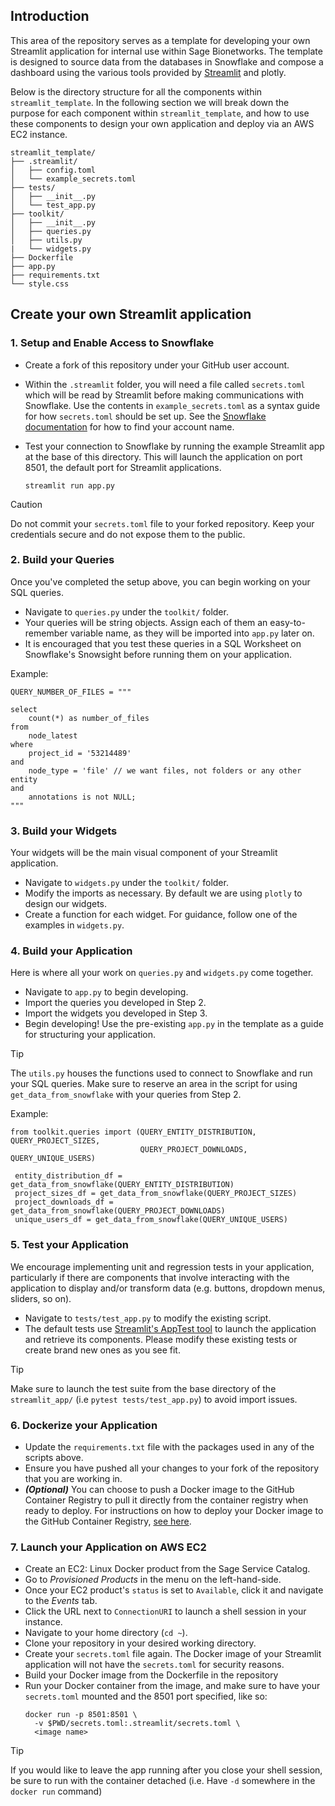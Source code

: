 ## Introduction
This area of the repository serves as a template for developing your own Streamlit application for internal use within Sage Bionetworks.
The template is designed to source data from the databases in Snowflake and compose a dashboard using the various tools provided by [Streamlit](https://docs.streamlit.io/)
and plotly.

Below is the directory structure for all the components within `streamlit_template`. In the following section we will break down the purpose for
each component within `streamlit_template`, and how to use these components to design your own application and deploy via an AWS EC2 instance.

```
streamlit_template/
├── .streamlit/
│   ├── config.toml
│   └── example_secrets.toml
├── tests/
│   ├── __init__.py
│   └── test_app.py
├── toolkit/
│   ├── __init__.py
│   ├── queries.py
│   ├── utils.py
|   └── widgets.py
├── Dockerfile
├── app.py
├── requirements.txt
└── style.css
```

## Create your own Streamlit application

### 1. Setup and Enable Access to Snowflake 

- Create a fork of this repository under your GitHub user account.
- Within the `.streamlit` folder, you will need a file called `secrets.toml` which will be read by Streamlit before making communications with Snowflake.
Use the contents in `example_secrets.toml` as a syntax guide for how `secrets.toml` should be set up. See the [Snowflake documentation](https://docs.snowflake.com/en/user-guide/admin-account-identifier#using-an-account-name-as-an-identifier) for how to find your
account name.
- Test your connection to Snowflake by running the example Streamlit app at the base of this directory. This will launch the application on port 8501, the default port for Streamlit applications.
   
   ```
   streamlit run app.py
   ```

> [!CAUTION]
> Do not commit your `secrets.toml` file to your forked repository. Keep your credentials secure and do not expose them to the public.

### 2. Build your Queries

Once you've completed the setup above, you can begin working on your SQL queries.
- Navigate to `queries.py` under the `toolkit/` folder.
- Your queries will be string objects. Assign each of them an easy-to-remember variable name, as they will be imported into `app.py` later on.
- It is encouraged that you test these queries in a SQL Worksheet on Snowflake's Snowsight before running them on your application.

Example:
```
QUERY_NUMBER_OF_FILES = """

select
    count(*) as number_of_files
from
    node_latest
where 
    project_id = '53214489'
and
    node_type = 'file' // we want files, not folders or any other entity
and
    annotations is not NULL;
"""
```

### 3. Build your Widgets

Your widgets will be the main visual component of your Streamlit application.

- Navigate to `widgets.py` under the `toolkit/` folder.
- Modify the imports as necessary. By default we are using `plotly` to design our widgets.
- Create a function for each widget. For guidance, follow one of the examples in `widgets.py`.

### 4. Build your Application

Here is where all your work on `queries.py` and `widgets.py` come together.
- Navigate to `app.py` to begin developing.
- Import the queries you developed in Step 2.
- Import the widgets you developed in Step 3.
- Begin developing! Use the pre-existing `app.py` in the template as a guide for structuring your application.

> [!TIP]
> The `utils.py` houses the functions used to connect to Snowflake and run your SQL queries. Make sure to reserve an area
> in the script for using `get_data_from_snowflake` with your queries from Step 2.
>
> Example:
>
> ```
> from toolkit.queries import (QUERY_ENTITY_DISTRIBUTION, QUERY_PROJECT_SIZES,
>                              QUERY_PROJECT_DOWNLOADS, QUERY_UNIQUE_USERS)
>  
>  entity_distribution_df = get_data_from_snowflake(QUERY_ENTITY_DISTRIBUTION)
>  project_sizes_df = get_data_from_snowflake(QUERY_PROJECT_SIZES)
>  project_downloads_df = get_data_from_snowflake(QUERY_PROJECT_DOWNLOADS)
>  unique_users_df = get_data_from_snowflake(QUERY_UNIQUE_USERS)
> ```

### 5. Test your Application

We encourage implementing unit and regression tests in your application, particularly if there are components that involve interacting with the application
to display and/or transform data (e.g. buttons, dropdown menus, sliders, so on).

- Navigate to `tests/test_app.py` to modify the existing script.
- The default tests use [Streamlit's AppTest tool](https://docs.streamlit.io/develop/api-reference/app-testing/st.testing.v1.apptest#run-an-apptest-script) to launch the application and retrieve its components. Please modify these existing tests or create brand new ones
as you see fit.

> [!TIP]
> Make sure to launch the test suite from the base directory of the `streamlit_app/` (i.e `pytest tests/test_app.py`)
> to avoid import issues.

### 6. Dockerize your Application

- Update the `requirements.txt` file with the packages used in any of the scripts above.
- Ensure you have pushed all your changes to your fork of the repository that you are working in.
- **_(Optional)_** You can choose to push a Docker image to the GitHub Container Registry to pull it directly from the container registry when ready to deploy.
  For instructions on how to deploy your Docker image to the GitHub Container Registry, [see here](https://docs.github.com/en/packages/working-with-a-github-packages-registry/working-with-the-container-registry).

### 7. Launch your Application on AWS EC2

- Create an EC2: Linux Docker product from the Sage Service Catalog.
- Go to _Provisioned Products_ in the menu on the left-hand-side.
- Once your EC2 product's `status` is set to `Available`, click it and navigate to the _Events_ tab.
- Click the URL next to `ConnectionURI` to launch a shell session in your instance.
- Navigate to your home directory (`cd ~`).
- Clone your repository in your desired working directory.
- Create your `secrets.toml` file again. The Docker image of your Streamlit application will not have the `secrets.toml` for security reasons.
- Build your Docker image from the Dockerfile in the repository
- Run your Docker container from the image, and make sure to have your `secrets.toml` mounted and the 8501 port specified, like so:
  ```
  docker run -p 8501:8501 \
    -v $PWD/secrets.toml:.streamlit/secrets.toml \
    <image name>
  ```
> [!TIP]
> If you would like to leave the app running after you close your shell session, be sure to run with the container detached (i.e. Have `-d` somewhere in the `docker run` command)
